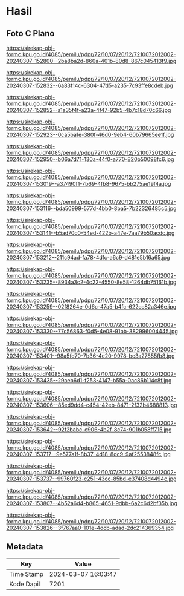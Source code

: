 # Hasil

## Foto C Plano

https://sirekap-obj-formc.kpu.go.id/4085/pemilu/pdpr/72/10/07/20/12/7210072012002-20240307-152800--2ba8ba2d-860a-401b-80d8-867c045413f9.jpg

https://sirekap-obj-formc.kpu.go.id/4085/pemilu/pdpr/72/10/07/20/12/7210072012002-20240307-152832--6a83f14c-6304-47d5-a235-7c93ffe8cdeb.jpg

https://sirekap-obj-formc.kpu.go.id/4085/pemilu/pdpr/72/10/07/20/12/7210072012002-20240307-152852--a1a35f4f-a23a-4f47-92b5-4b7c18d70c66.jpg

https://sirekap-obj-formc.kpu.go.id/4085/pemilu/pdpr/72/10/07/20/12/7210072012002-20240307-152923--0ca5ba1e-380f-46d0-9eb4-60b79665ee1f.jpg

https://sirekap-obj-formc.kpu.go.id/4085/pemilu/pdpr/72/10/07/20/12/7210072012002-20240307-152950--b06a7d71-130a-44f0-a770-820b50098fc6.jpg

https://sirekap-obj-formc.kpu.go.id/4085/pemilu/pdpr/72/10/07/20/12/7210072012002-20240307-153019--a37490f1-7b69-4fb8-9675-bb275ae19f4a.jpg

https://sirekap-obj-formc.kpu.go.id/4085/pemilu/pdpr/72/10/07/20/12/7210072012002-20240307-153116--bda50999-577d-4bb0-8ba5-7b22326485c5.jpg

https://sirekap-obj-formc.kpu.go.id/4085/pemilu/pdpr/72/10/07/20/12/7210072012002-20240307-153141--b5ad70c0-54ed-422b-a47e-7aa79b50acdc.jpg

https://sirekap-obj-formc.kpu.go.id/4085/pemilu/pdpr/72/10/07/20/12/7210072012002-20240307-153212--211c94ad-fa78-4dfc-a6c9-d481e5b16a65.jpg

https://sirekap-obj-formc.kpu.go.id/4085/pemilu/pdpr/72/10/07/20/12/7210072012002-20240307-153235--8934a3c2-4c22-4550-8e58-1264db75161b.jpg

https://sirekap-obj-formc.kpu.go.id/4085/pemilu/pdpr/72/10/07/20/12/7210072012002-20240307-153259--02f8264e-0d6c-47a5-b4fc-622cc82a346e.jpg

https://sirekap-obj-formc.kpu.go.id/4085/pemilu/pdpr/72/10/07/20/12/7210072012002-20240307-153330--77c56863-f0d5-4e08-91bb-382996004445.jpg

https://sirekap-obj-formc.kpu.go.id/4085/pemilu/pdpr/72/10/07/20/12/7210072012002-20240307-153401--98a5fd70-7b36-4e20-9978-bc3a27855fb8.jpg

https://sirekap-obj-formc.kpu.go.id/4085/pemilu/pdpr/72/10/07/20/12/7210072012002-20240307-153435--29aeb6d1-f253-4147-b55a-0ac86b114c8f.jpg

https://sirekap-obj-formc.kpu.go.id/4085/pemilu/pdpr/72/10/07/20/12/7210072012002-20240307-153606--85ed9dd4-c454-42eb-8471-2f32b4688813.jpg

https://sirekap-obj-formc.kpu.go.id/4085/pemilu/pdpr/72/10/07/20/12/7210072012002-20240307-153642--92f2babc-c906-4b2f-8c74-901b058ff715.jpg

https://sirekap-obj-formc.kpu.go.id/4085/pemilu/pdpr/72/10/07/20/12/7210072012002-20240307-153717--9e577a1f-8b37-4d18-8dc9-9af2553848fc.jpg

https://sirekap-obj-formc.kpu.go.id/4085/pemilu/pdpr/72/10/07/20/12/7210072012002-20240307-153737--99760f23-c251-43cc-85bd-e37408d4494c.jpg

https://sirekap-obj-formc.kpu.go.id/4085/pemilu/pdpr/72/10/07/20/12/7210072012002-20240307-153807--4b52a6d4-b865-4651-9dbb-6a2c6d2bf35b.jpg

https://sirekap-obj-formc.kpu.go.id/4085/pemilu/pdpr/72/10/07/20/12/7210072012002-20240307-153826--3f767aa0-101e-4dcb-adad-2dc214369354.jpg


## Metadata

| Key        | Value               |
| ---------- | ------------------- |
| Time Stamp | 2024-03-07 16:03:47 |
| Kode Dapil | 7201                |



